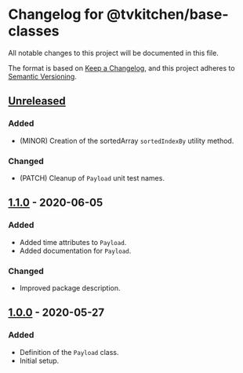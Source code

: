 # Changelog for @tvkitchen/base-classes

All notable changes to this project will be documented in this file.

The format is based on [Keep a Changelog](https://keepachangelog.com/en/1.0.0/),
and this project adheres to [Semantic Versioning](https://semver.org/spec/v2.0.0.html).

## [Unreleased]

### Added
- (MINOR) Creation of the sortedArray `sortedIndexBy` utility method.

### Changed
- (PATCH) Cleanup of `Payload` unit test names.

## [1.1.0] - 2020-06-05

### Added
- Added time attributes to `Payload`.
- Added documentation for `Payload`.

### Changed
- Improved package description.

## [1.0.0] - 2020-05-27

### Added
- Definition of the `Payload` class.
- Initial setup.

[Unreleased]: https://github.com/tvkitchen/base/compare/@tvkitchen/base-classes@1.1.0...HEAD
[1.1.0]: https://github.com/tvkitchen/base/compare/@tvkitchen/base-classes@1.0.0...@tvkitchen/base-classes@1.1.0
[1.0.0]: https://github.com/tvkitchen/base/releases/tag/@tvkitchen/base-classes@1.0.0
